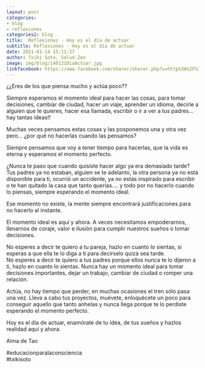 ```yaml
---
layout: post
categories:
- blog
- reflexiones
categories2: blog
title:  Reflexiones - Hoy es el día de actuar
subtitle: Reflexiones - Hoy es el día de actuar
date: 2021-01-14 15:11:27
author: Txiki Soto, Salud-Zen
image: img/blog/140121DiaActuar.jpg
linkfacebook: https://www.facebook.com/sharer/sharer.php?u=http%3A%2F%2Fwww.salud-zen.com%2Fblog%2Freflexiones%2F2021%2F01%2F14%2Freflexiones-dia-actuar.html&amp;src=sdkpreparse
---
```

¿¿Eres de los que piensa mucho y actúa poco??  

Siempre esperamos el momento ideal para hacer las cosas, para tomar decisiones, cambiar de ciudad, hacer un viaje, aprender un idioma, decirle a alguien que le quieres, hacer esa llamada, escribir o ir a ver a tus padres... hay tantas ideas!!  

Muchas veces pensamos estas cosas y las posponemos una y otra vez pero... ¿por qué no hacerlas cuando las pensamos?   

Siempre pensamos que voy a tener tiempo para hacerlas, que la vida es eterna y esperamos el momento perfecto.   

¿Nunca te paso que cuando quisiste hacer algo ya era demasiado tarde?
Tus padres ya no estaban, alguien se te adelanto, la otra persona ya no está disponible para ti, ocurrió un accidente, ya no estás inspirado para escribir o te han quitado la casa que tanto querías.... y todo por no hacerlo cuando lo piensas, siempre esperando el momento ideal.  

Ese momento no existe, la mente siempre encontrará justificaciones para no hacerlo al instante.   

El momento ideal es aquí y ahora. A veces necesitamos empoderarnos, llenarnos de coraje, valor e ilusión para cumplir nuestros sueños o tomar decisiones.   

No esperes a decir te quiero a tu pareja, hazlo en cuanto lo sientas, si esperas a que ella te lo diga a ti para decírselo quizá sea tarde.  
No esperes a decir te quiero a tus padres porque ellos nunca te lo dijeron a ti, hazlo en cuanto lo sientas. Nunca hay un momento ideal para tomar decisiones importantes, dejar un trabajo, cambiar de ciudad o romper una relación.   

Actúa, no hay tiempo que perder, en muchas ocasiones el tren sólo pasa una vez. Lleva a cabo tus proyectos, muévete, enloquécete un poco para conseguir aquello que tanto anhelas y nunca llega porque te lo perdiste esperando el momento perfecto.  

Hoy es el día de actuar, enamórate de tu idea, de tus sueños y hazlos realidad aquí y ahora.  

Alma de Tao  

 #educacionparalaconsciencia  
 #txikisoto  
